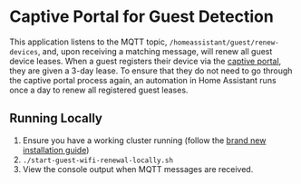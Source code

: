 # Captive Portal for Guest Detection

This application listens to the MQTT topic, `/homeassistant/guest/renew-devices`, and, upon receiving a matching message, will renew all guest device leases. When a guest registers their device via the [captive portal](../captive-portal/README.md), they are given a 3-day lease. To ensure that they do not need to go through the captive portal process again, an automation in Home Assistant runs once a day to renew all registered guest leases.

## Running Locally

1. Ensure you have a working cluster running (follow the [brand new installation guide](../../README.md))
1. `./start-guest-wifi-renewal-locally.sh`
1. View the console output when MQTT messages are received.
